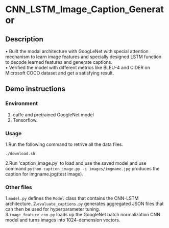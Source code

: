 # CNN_LSTM_Image_Caption_Generator
## Description 
• Built the modal architecture with GoogLeNet with special attention mechanism to learn image features and 
specially designed LSTM function to decode learned features and generate captions.  
• Verified the model with different metrics like BLEU-4 and CIDER on Microsoft COCO dataset and get a 
satisfying result. 

## Demo instructions
### Environment
1. caffe and pretrained GoogleNet model
2. Tensorflow.

### Usage
1.Run the following command to retrive all the data files.

    ./download.sh 

2.Run 'caption_image.py' to load and use the saved model and use command  `python caption_image.py -i images/imgname.jpg` 
produces the caption for imgname.jpg(test image).

### Other files
1.`model.py` defines the `Model` class that contains the CNN-LSTM architecture.
2.`evaluate_captions.py` generates aggregated JSON files that can then be used for hyperparameter tuning.     
3.`image_feature_cnn.py` loads up the GoogleNet batch normalization CNN model and turns images into 1024-demension vectors.
